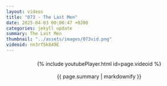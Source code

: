 ```yaml
---
layout: videos
title: "073 - The Last Men"
date: 2025-04-03 00:00:47 +0200
categories: jekyll update
summary: The Last Men
thumbnail: "../assets/images/073vid.png"
videoid: nn3rf5k849E
---
```


<div style="text-align: center; margin-top: 20px;">
  {% include youtubePlayer.html id=page.videoid %}
  <p style="margin-top: 15px; font-size: 1.2em; color: #333;">
    <p>{{ page.summary | markdownify }}</p>
  </p>
</div>
